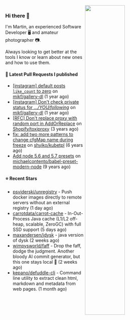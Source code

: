 <img align="right" src="https://github-profile-summary-cards.vercel.app/api/cards/profile-details?username=tinnet&theme=github" width="50%"/>
<h3 class="mt-n3">Hi there 👋</h3>

I'm Martin, an experienced Software Developer 🖥️ and amateur photographer 📷.

Always looking to get better at the tools I know or learn about new ones and how to use them.

#### 🔨 Latest Pull Requests I published

- [[instagram] default posts `like_count` to zero](https://github.com/mikf/gallery-dl/pull/5323) on [mikf/gallery-dl](https://github.com/mikf/gallery-dl) (1 year ago)
- [[instagram] Don&#39;t check private status for *.../YOU/following*](https://github.com/mikf/gallery-dl/pull/5322) on [mikf/gallery-dl](https://github.com/mikf/gallery-dl) (1 year ago)
- [[RFC] Don&#39;t replace proxy with random port in AddOrReplace](https://github.com/Shopify/toxiproxy/pull/356) on [Shopify/toxiproxy](https://github.com/Shopify/toxiproxy) (3 years ago)
- [fix: add two more patterns to change cfgMap name during freeze](https://github.com/shyiko/kubetpl/pull/12) on [shyiko/kubetpl](https://github.com/shyiko/kubetpl) (6 years ago)
- [Add node 5.6 and 5.7 presets](https://github.com/michaelcontento/babel-preset-modern-node/pull/35) on [michaelcontento/babel-preset-modern-node](https://github.com/michaelcontento/babel-preset-modern-node) (9 years ago)

#### ⭐ Recent Stars

- [psviderski/unregistry](https://github.com/psviderski/unregistry) - Push docker images directly to remote servers without an external registry (1 day ago)
- [carrotdata/carrot-cache](https://github.com/carrotdata/carrot-cache) - In-Out-Process Java cache (L1/L2 off-heap, scalable, ZeroGC) with full SSD support (5 days ago)
- [maxandersen/jdysk](https://github.com/maxandersen/jdysk) - java version of dysk (2 weeks ago)
- [wimpysworld/faff](https://github.com/wimpysworld/faff) - Drop the faff, dodge the judgment. Another bloody AI commit generator, but this one stays local 🦙 (2 weeks ago)
- [kepano/defuddle-cli](https://github.com/kepano/defuddle-cli) - Command line utility to extract clean html, markdown and metadata from web pages. (1 month ago)
